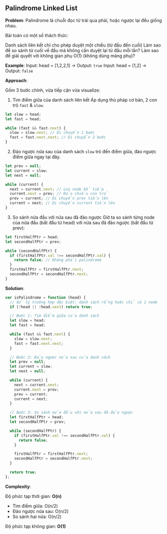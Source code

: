 ## Palindrome Linked List

**Problem**:
Palindrome là chuỗi đọc từ trái qua phải, hoặc ngược lại đều giống nhau.

Bài toán có một số thách thức:

Danh sách liên kết chỉ cho phép duyệt một chiều (từ đầu đến cuối)
Làm sao để so sánh từ cuối về đầu mà không cần duyệt lại từ đầu mỗi lần?
Làm sao để giải quyết với không gian phụ O(1) (không dùng mảng phụ)?

**Example**:
Input: head = [1,2,2,1] → Output: `true`
Input: head = [1,2] → Output: `false`

**Approach**:

Gồm 3 bước chính, vừa tiếp cận vừa visualize:

1. Tìm điểm giữa của danh sách liên kết
   Áp dụng thủ pháp cơ bản, 2 con trỏ `fast` & `slow`.

```javascript
let slow = head;
let fast = head;

while (fast && fast.next) {
  slow = slow.next; // Di chuyển 1 bước
  fast = fast.next.next; // Di chuyển 2 bước
}
```

2. Đảo ngược nửa sau của danh sách
   `slow` trỏ đến điểm giữa, đảo ngược điểm giữa ngay tại đây.

```javascript
let prev = null;
let current = slow;
let next = null;

while (current) {
  next = current.next; // Lưu node kế tiếp
  current.next = prev; // Đảo chiều con trỏ
  prev = current; // Di chuyển prev tiến lên
  current = next; // Di chuyển current tiến lên
}
```

3. So sánh nửa đầu với nửa sau đã đảo ngược
   Giờ ta so sánh từng node của nửa đầu (bắt đầu từ head) với nửa sau đã đảo ngược (bắt đầu từ prev):

```javascript
let firstHalfPtr = head;
let secondHalfPtr = prev;

while (secondHalfPtr) {
  if (firstHalfPtr.val !== secondHalfPtr.val) {
    return false; // Không phải palindrome
  }
  firstHalfPtr = firstHalfPtr.next;
  secondHalfPtr = secondHalfPtr.next;
}
```

**Solution**:

```javascript
var isPalindrome = function (head) {
  // Xử lý trường hợp đặc biệt: danh sách rỗng hoặc chỉ có 1 node
  if (!head || !head.next) return true;

  // Bước 1: Tìm điểm giữa của danh sách
  let slow = head;
  let fast = head;

  while (fast && fast.next) {
    slow = slow.next;
    fast = fast.next.next;
  }

  // Bước 2: Đảo ngược nửa sau của danh sách
  let prev = null;
  let current = slow;
  let next = null;

  while (current) {
    next = current.next;
    current.next = prev;
    prev = current;
    current = next;
  }

  // Bước 3: So sánh nửa đầu với nửa sau đã đảo ngược
  let firstHalfPtr = head;
  let secondHalfPtr = prev;

  while (secondHalfPtr) {
    if (firstHalfPtr.val !== secondHalfPtr.val) {
      return false;
    }

    firstHalfPtr = firstHalfPtr.next;
    secondHalfPtr = secondHalfPtr.next;
  }

  return true;
};
```

**Complexity**:

Độ phức tạp thời gian: **O(n)**

- Tìm điểm giữa: O(n/2)
- Đảo ngược nửa sau: O(n/2)
- So sánh hai nửa: O(n/2)

Độ phức tạp không gian: **O(1)**

